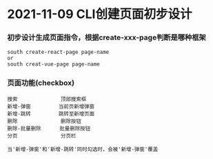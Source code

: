 # 2021-11-09 CLI创建页面初步设计
### 初步设计生成页面指令，根据create-xxx-page判断是哪种框架
```
south create-react-page page-name
or
south creat-vue-page page-name
```
### 页面功能(checkbox)
```
搜索              顶部搜索框
新增-弹窗         当前页新增弹窗
新增-跳转         跳转至新增页面
删除              删除按钮
删除-批量删除      批量删除按钮
分页              分页栏
```
```
当'新增-弹窗'和'新增-跳转'同时勾选时，会被'新增-弹窗'覆盖
```